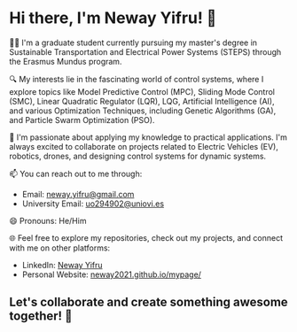 # Hi there, I'm Neway Yifru! 👋

👨‍🎓 I'm a graduate student currently pursuing my master's degree in Sustainable Transportation and Electrical Power Systems (STEPS) through the Erasmus Mundus program.

🔍 My interests lie in the fascinating world of control systems, where I explore topics like Model Predictive Control (MPC), Sliding Mode Control (SMC), Linear Quadratic Regulator (LQR), LQG, Artificial Intelligence (AI), and various Optimization Techniques, including Genetic Algorithms (GA), and Particle Swarm Optimization (PSO).

🤖 I'm passionate about applying my knowledge to practical applications. I'm always excited to collaborate on projects related to Electric Vehicles (EV), robotics, drones, and designing control systems for dynamic systems.

📫 You can reach out to me through:
  - Email: [neway.yifru@gmail.com](mailto:neway.yifru@gmail.com)
  - University Email: [uo294902@uniovi.es](mailto:uo294902@uniovi.es)

😄 Pronouns: He/Him

🌐 Feel free to explore my repositories, check out my projects, and connect with me on other platforms:
  - LinkedIn: [Neway Yifru ](https://www.linkedin.com/in/newayyifru/)
  - Personal Website: [neway2021.github.io/mypage/](https://neway2021.github.io/mypage/) 

Let's collaborate and create something awesome together! 🚀
- 
<!---
NEW-WAY-2023/NEW-WAY-2023 is a ✨ special ✨ repository because its `README.md` (this file) appears on your GitHub profile.
You can click the Preview link to take a look at your changes.
--->
